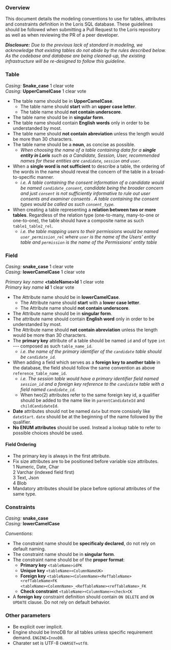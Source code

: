 ### Overview

This document details the modeling conventions to use for tables, attributes and constraints definition in the Loris SQL database. These guidelines should be followed when submitting a Pull Request to the Loris repository as well as when reviewing the PR of a peer developer.

***Disclosure:** Due to the previous lack of standard in modeling, we acknowledge that existing tables do not abide by the rules described below. As the codebase and database are being cleaned-up, the existing infrastructure will be re-designed to follow this guideline.*

### Table

*Casing:* **Snake_case** 1 clear vote  
*Casing:* **UpperCamelCase** 1 clear vote

- The table name should be in **UpperCamelCase**.
  - The table name should **start** with an **upper case letter**.
  - The table name should **not contain underscore**.
- The table name should be in **singular form**.
- The table name should contain **English words** only in order to be understanded by most.
- The table name should **not contain abreviation** unless the length would be more than 30 characters.
- The table name should be a **noun**, as concise as possible.
  - *When choosing the name of a table containing data for a **single entity in Loris** such as a Candidate, Session, User, recommended names for these entities are `candidate`, `session` and `user`.*
- When a **single word is not sufficient** to describe a table, the ordering of the words in the name should reveal the concern of the table in a broad-to-specific manner. 
  - *i.e. A table containing the consent information of a candidate would be named `candidate_consent`, candidate being the broader concern and just `consent` is not sufficiently informative to rule out user consents and examiner consents . A table containing the consent types would be called as such `consent_type`.*
- When creating a table representing a **relation between two or more tables**. Regardless of the relation type (one-to-many, many-to-one or one-to-one), the table should have a composite name as such `table1_table2_rel`.
  - *i.e. the table mapping users to their permissions would be named `user_permission_rel` where `user` is the name of the Users' entity table and `permission` is the name of the Permissions' entity table*

### Field

*Casing:* **snake_case** 1 clear vote  
*Casing:* **lowerCamelCase** 1 clear vote  

*Primary key name* **\<tableName\>Id** 1 clear vote  
*Primary key name* **id** 1 clear vote
 
- The Attribute name should be in **lowerCamelCase**.
  - The Attribute name should **start** with a **lower case letter**.
  - The Attribute name should **not contain underscore**.
- The Attribute name should be in **singular form**.
- The attribute name should contain **English word** only in order to be understanded by most.
- The Attribute name should **not contain abreviation** unless the length would be more than 30 characters.
- The **primary key** attribute of a table should be named `id` and of type `int`  --- composed as such `table_name_id`.
  - *i.e. the name of the primary identifier of the `candidate` table should be `candidate_id`.*
- When adding a field which serves as a **foreign key to another table** in the database, the field should follow the same convention as above `reference_table_name_id`. 
  - *i.e. The session table would have a primary identifier field named `session_id` and a foreign key reference to the `candidate` table with a field named `candidate_id`.*
  - When two(2) attributes refer to the same foreign key id, a qualifier should be added to the name like in `parentCandidateId` and `childCandidateId`.
- **Date** attributes should not be named `date` but more consisely like `dateStart`. `date` should be at the beginning of the name followed by the qualifier.
- **No ENUM attributes** should be used. Instead a lookup table to refer to possible choices should be used.

#### Field Ordering

- The primary key is always in the first attribute.
- Fix size attributes are to be positioned before variable size attributes.  
  1 Numeric, Date, Char  
  2 Varchar (indexed field first)  
  3 Text, Json  
  4 Blob  
- Mandatory attributes should be place before optional attributes of the same type.


### Constraints

*Casing:* **snake_case**  
*Casing:* **lowerCamelCase**

*Conventions*:
- The constraint name should be **specificaly declared**, do not rely on default naming.
- The constraint name should be in **singular form**.
- The constraint name should be of the **proper format**:
  - **Primary key** `<tableName>idPK`
  - **Unique key** `<tableName><ColumnNameUK>`
  - **Foreign key** `<tableName><ColemnName><RefTableName><refTableName>FK`  
                   `<tableName><ColemnName>_<RefTableName><refTableName>_FK`
  - **Check constraint** `<tableName><ColumnName><check>CK`
- A **foreign key** constraint definition should contain `ON DELETE` and `ON UPDATE` clause. Do not rely on default behavior.

### Other parameters
- Be explicit over implicit. 
- Engine should be InnoDB for all tables unless specific requirement demand. `ENGINE=InnoDB`.
- Charater set is UTF-8 `CHARSET=utf8`.


